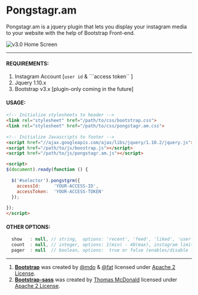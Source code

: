 Pongstagr.am
============

Pongstagr.am is a jquery plugin that lets you display your instagram media to your website with the help of Bootstrap Front-end.

![v3.0 Home Screen](http://pongstr.com/projects/pongstagr.am/v3.0-screen.png)

-----------

#### REQUIREMENTS:

1. Instagram Account [```user id``` &amp; ```access token`` ]
2. Jquery 1.10.x
3. Bootstrap v3.x [plugin-only coming in the future]


#### USAGE:

```html
<!-- Initialize stylesheets to header -->
<link rel="stylesheet" href="/path/to/css/bootstrap.css">
<link rel="stylesheet" href="/path/to/css/pongstagr.am.css">
 
<!-- Initialize Javascripts to footer -->
<script href="//ajax.googleapis.com/ajax/libs/jquery/1.10.2/jquery.js"></script>
<script href="/path/to/js/boostrap.js"></script>
<script href="/path/to/js/pongstagr.am.js"></script>
```

```html
<script>
$(document).ready(function () {
 
  $('#selector').pongstgrm({
    accessId:     'YOUR-ACCESS-ID',
    accessToken:  'YOUR-ACCESS-TOKEN'
  });
 
});
</script>
```

#### OTHER OPTIONS:

```javascript
  show   : null, // string,  options: 'recent', 'feed', 'liked', 'user', 'any tags'
  count  : null, // integer, options: 1(min) - 40(max), instagram limits the maximum number of photos to 40
  pager  : null  // boolean, options:  true or false (enables/disable load more button)
```


-----------

1. **[Bootstrap](http://github.com/twbs/bootstrap/)** was created by [@mdo](http://twitter.com/mdo/) &amp; [@fat](http://twitter.com/fat) licensed under [Apache 2 License](https://github.com/twbs/bootstrap/blob/master/LICENSE).
2. **[Bootstrap-sass](https://github.com/thomas-mcdonald/bootstrap-sass)** was created by [Thomas McDonald](https://github.com/thomas-mcdonald/) licensed under [Apache 2 License](https://github.com/thomas-mcdonald/bootstrap-sass/blob/master/LICENSE).
